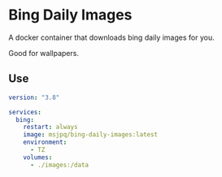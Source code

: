 # Bing Daily Images

A docker container that downloads bing daily images for you.

Good for wallpapers.

## Use

```yml
version: "3.8"

services:
  bing:
    restart: always
    image: msjpq/bing-daily-images:latest
    environment:
      - TZ
    volumes:
      - ./images:/data

```
